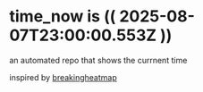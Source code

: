 # time_now is (( 2025-08-07T23:00:00.553Z ))

an automated repo that shows the currnent time

inspired by [breakingheatmap](https://github.com/breakingheatmap/breakingheatmap)